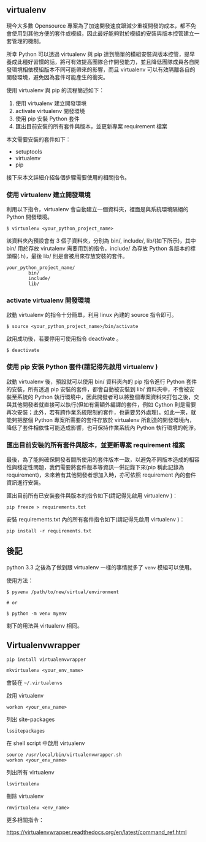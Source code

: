 ## virtualenv

現今大多數 Opensource 專案為了加速開發速度跟減少重複開發的成本，都不免會使用到其他方便的套件或模組，因此最好能夠對於模組的安裝與版本控管建立一套管理的機制。

所幸 Python 可以透過 virtualenv 與 pip 達到簡單的模組安裝與版本控管，提早養成此種好習慣的話，將可有效提高團隊合作開發能力，並且降低團隊成員各自開發環境相依模組版本不同可能帶來的影響，而且 virtualenv 可以有效隔離各自的開發環境，避免因為套件可能產生的衝突。

使用 virtualenv 與 pip 的流程簡述如下：

1. 使用 virtualenv 建立開發環境
2. activate virtualenv 開發環境
3. 使用 pip 安裝 Python 套件
4. 匯出目前安裝的所有套件與版本，並更新專案 requirement 檔案

本文需要安裝的套件如下：

- setuptools
- virtualenv
- pip

接下來本文詳細介紹各個步驟需要使用的相關指令。

###  使用 virtualenv 建立開發環境

利用以下指令，virtualenv 會自動建立一個資料夾，裡面是與系統環境隔絕的 Python 開發環境。

```
$ virtualenv <your_python_project_name>
```

該資料夾內預設會有 3 個子資料夾，分別為 bin/, include/, lib/(如下所示)，其中 bin/ 用於存放 virutalenv 需要用到的指令，include/ 為存放 Python 各版本的標頭檔(.h)，最後 lib/ 則是會被用來存放安裝的套件。

```
your_python_project_name/
        bin/
        include/
        lib/
```

### activate virtualenv 開發環境

啟動 virtualenv 的指令十分簡單，利用 linux 內建的 source 指令即可。

```
$ source <your_python_project_name>/bin/activate
```

啟用成功後，若要停用可使用指令 deactivate 。

```
$ deactivate
```

### 使用 pip 安裝 Python 套件(請記得先啟用 virtualenv )

啟動 virtualenv 後，預設就可以使用 bin/ 資料夾內的 pip 指令進行 Python 套件的安裝，所有透過 pip 安裝的套件，都會自動被安裝到 lib/ 資料夾中，不會被安裝至系統的 Python 執行環境中，因此開發者可以將整個專案資料夾打包之後，交與其他開發者就直接可以執行(但如有需額外編譯的套件，例如 Cython 則是需要再次安裝；此外，若有跨作業系統限制的套件，也需要另外處理)。如此一來，就能夠把整個 Python 專案所需要的套件存放於 virtualenv 所創造的開發環境內，降低了套件相依性可能造成影響，也可保持作業系統內 Python 執行環境的乾淨。

### 匯出目前安裝的所有套件與版本，並更新專案 requirement 檔案

最後，為了能夠確保開發者間所使用的套件版本一致，以避免不同版本造成的相容性與穩定性問題，我們需要將套件版本等資訊一併記錄下來(pip 稱此記錄為 requirement)，未來若有其他開發者想加入時，亦可依照 requirement 內的套件資訊進行安裝。

匯出目前所有已安裝套件與版本的指令如下(請記得先啟用 virtualenv )：

```
pip freeze > requirements.txt
```

安裝 requirements.txt 內的所有套件指令如下(請記得先啟用 virtualenv )：

```
pip install -r requirements.txt
```

## 後記

python 3.3 之後為了做到跟 virtualenv 一樣的事情就多了 `venv` 模組可以使用。

使用方法：

```
$ pyvenv /path/to/new/virtual/environment

# or

$ python -m venv myenv
```

剩下的用法與 virtualenv 相同。

## Virtualenvwrapper


```
pip install virtualenvwrapper
```

```
mkvirtualenv <your_env_name>
```

會裝在 `~/.virtualenvs`

啟用 virtualenv

```
workon <your_env_name>
```

列出 site-packages

```
lssitepackages
```

在 shell script 中啟用 virtualenv

```
source /usr/local/bin/virtualenvwrapper.sh
workon <your_env_name>
```

列出所有 virtualenv

```
lsvirtualenv
```

刪除 virtualenv

```
rmvirtualenv <env_name>
```

更多相關指令：

https://virtualenvwrapper.readthedocs.org/en/latest/command_ref.html
